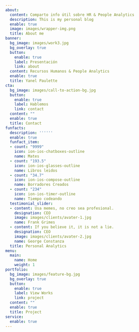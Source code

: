 ```yaml
---
about:
  content: Comparto info útil sobre HR & People Analytics 
  description: This is my personal blog
  enable: true
  image: images/wrapper-img.png
  title: About me
banner:
  bg_image: images/work3.jpg
  bg_overlay: true
  button:
    enable: true
    label: Presentación
    link: about
  content: Recursos Humanos & People Analytics
  enable: true
  title: Yanel Paulette
cta:
  bg_image: images/call-to-action-bg.jpg
  button:
    enable: true
    label: Hablemos
    link: contact
  content: ""
  enable: true
  title: Contact
funfacts:
  description: ''''''
  enable: true
  funfact_item:
  - count: "9999"
    icon: ion-ios-chatboxes-outline
    name: Mates
  - count: "193.5"
    icon: ion-ios-glasses-outline
    name: Libros leidos
  - count: "34.7"
    icon: ion-ios-compose-outline
    name: Borradores Creados
  - count: "234"
    icon: ion-ios-timer-outline
    name: Tiempo codeando
  testimonial_slider:
  - content: Usa memes, no creo sea profesional.
    designation: CEO
    image: images/clients/avater-1.jpg
    name: Frank Grimes
  - content: If you believe it, it is not a lie.
    designation: CEO
    image: images/clients/avater-2.jpg
    name: George Constanza
  title: Personal Analytics
menu:
  main:
    name: Home
    weight: 1
portfolio:
  bg_image: images/feature-bg.jpg
  bg_overlay: true
  button:
    enable: true
    label: View Works
    link: project
  content: ""
  enable: true
  title: Project
service:
  enable: true
---
```

